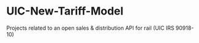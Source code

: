 # UIC-New-Tariff-Model
Projects related to an open sales &amp; distribution API for rail (UIC IRS 90918-10)
